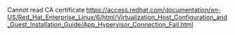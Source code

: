 Cannot read CA certificate
https://access.redhat.com/documentation/en-US/Red_Hat_Enterprise_Linux/6/html/Virtualization_Host_Configuration_and_Guest_Installation_Guide/App_Hypervisor_Connection_Fail.html
